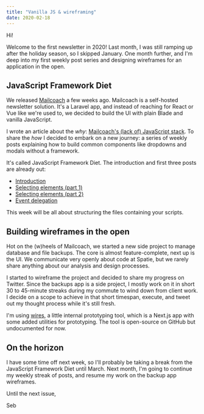 ```yaml
---
title: "Vanilla JS & wireframing"
date: 2020-02-18
---
```


Hi!

Welcome to the first newsletter in 2020! Last month, I was still ramping up after the holiday season, so I skipped January. One month further, and I'm deep into my first weekly post series and designing wireframes for an application in the open.

## JavaScript Framework Diet

We released [Mailcoach](https://mailcoach.app) a few weeks ago. Mailcoach is a self-hosted newsletter solution. It's a Laravel app, and instead of reaching for React or Vue like we're used to, we decided to build the UI with plain Blade and vanilla JavaScript.

I wrote an article about the _why_: [Mailcoach's (lack of) JavaScript stack](https://sebastiandedeyne.com/mailcoachs-lack-of-javascript-stack/). To share the _how_ I decided to embark on a new journey: a series of weekly posts explaining how to build common components like dropdowns and modals without a framework.

It's called JavaScript Framework Diet. The introduction and first three posts are already out:

- [Introduction](https://sebastiandedeyne.com/javascript-framework-diet/)
- [Selecting elements (part 1)](https://sebastiandedeyne.com/javascript-framework-diet/selecting-elements-part-1/)
- [Selecting elements (part 2)](https://sebastiandedeyne.com/javascript-framework-diet/selecting-elements-part-2/)
- [Event delegation](https://sebastiandedeyne.com/javascript-framework-diet/event-delegation/)

This week will be all about structuring the files containing your scripts.

## Building wireframes in the open

Hot on the (w)heels of Mailcoach, we started a new side project to manage database and file backups. The core is almost feature-complete, next up is the UI. We communicate very openly about code at Spatie, but we rarely share anything about our analysis and design processes.

I started to wireframe the project and decided to share my progress on Twitter. Since the backups app is a side project, I mostly work on it in short 30 to 45-minute streaks during my commute to wind down from client work. I decide on a scope to achieve in that short timespan, execute, and tweet out my thought process while it's still fresh.

I'm using [wires](https://github.com/spatie/wires), a little internal prototyping tool, which is a Next.js app with some added utilities for prototyping. The tool is open-source on GitHub but undocumented for now.

## On the horizon

I have some time off next week, so I'll probably be taking a break from the JavaScript Framework Diet until March. Next month, I'm going to continue my weekly streak of posts, and resume my work on the backup app wireframes.

Until the next issue,

Seb
